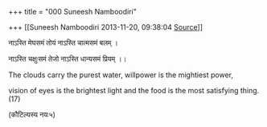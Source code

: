 +++
title = "000 Suneesh Namboodiri"

+++
[[Suneesh Namboodiri	2013-11-20, 09:38:04 [Source](https://groups.google.com/g/samskrita/c/TrlKkDNvRXc)]]



  

नाऽस्ति मेघसमं तोयं नाऽस्ति चात्मसमं बलम्‌ ।

  

नाऽस्ति चक्षुःसमं तेजो नाऽस्ति धान्यसमं प्रियम्‌ ।।

  

The clouds carry the purest water, willpower is the mightiest power,

vision of eyes is the brightest light and the food is the most satisfying thing. (17)

(कौटिल्यस्य नयः५)

